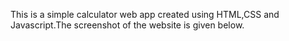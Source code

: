 This is a simple calculator web app created using HTML,CSS and Javascript.The screenshot of the website is given below.

